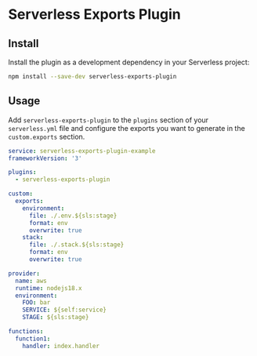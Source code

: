 # Serverless Exports Plugin

## Install
Install the plugin as a development dependency in your Serverless project:
```bash
npm install --save-dev serverless-exports-plugin
```

## Usage
Add `serverless-exports-plugin` to the `plugins` section of your `serverless.yml` file and configure the exports you want to generate in the `custom.exports` section.

```yaml
service: serverless-exports-plugin-example
frameworkVersion: '3'

plugins:
  - serverless-exports-plugin

custom:
  exports:
    environment:
      file: ./.env.${sls:stage}
      format: env
      overwrite: true    
    stack:
      file: ./.stack.${sls:stage}
      format: env
      overwrite: true    

provider:
  name: aws
  runtime: nodejs18.x
  environment:
    FOO: bar
    SERVICE: ${self:service}
    STAGE: ${sls:stage}

functions:
  function1:
    handler: index.handler

```